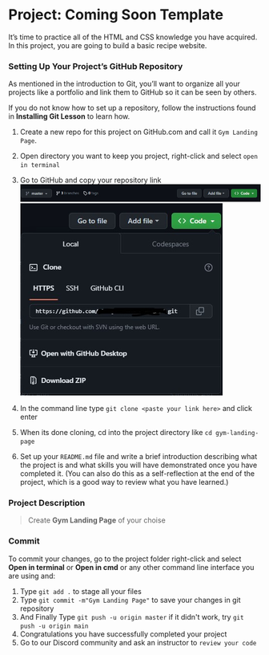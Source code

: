 # Project: Coming Soon Template

It’s time to practice all of the HTML and CSS knowledge you have acquired. In this project, you are going to build a basic recipe website.

### Setting Up Your Project’s GitHub Repository

As mentioned in the introduction to Git, you’ll want to organize all your projects like a portfolio and link them to GitHub so it can be seen by others.

If you do not know how to set up a repository, follow the instructions found in **Installing Git Lesson** to learn how.

1. Create a new repo for this project on GitHub.com and call it `Gym Landing Page`.
2. Open directory you want to keep you project, right-click and select `open in terminal`
3. Go to GitHub and copy your repository link
   ![Copy Repository Link 1](https://raw.githubusercontent.com/Abiey2579/designgriddata/master/learnpath/assets/images/project-landing-page-1.jpg)
   ![Copy Repository Link 2](https://raw.githubusercontent.com/Abiey2579/designgriddata/master/learnpath/assets/images/project-landing-page-2.jpg)

4. In the command line type `git clone <paste your link here>` and click enter
5. When its done cloning, cd into the project directory like `cd gym-landing-page`
6. Set up your `README.md` file and write a brief introduction describing what the project is and what skills you will have demonstrated once you have completed it. (You can also do this as a self-reflection at the end of the project, which is a good way to review what you have learned.)

### Project Description

> Create **Gym Landing Page** of your choise

### Commit

To commit your changes, go to the project folder right-click and select **Open in terminal** or **Open in cmd** or any other command line interface you are using and:

1. Type `git add .` to stage all your files
2. Type `git commit -m"Gym Landing Page"` to save your changes in git repository
3. And Finally Type `git push -u origin master` if it didn't work, try `git push -u origin main`
4. Congratulations you have successfully completed your project
5. Go to our Discord community and ask an instructor to `review your code`
